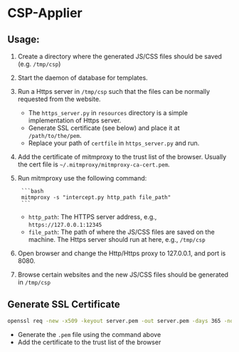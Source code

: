 # CSP-Applier

## Usage:

1. Create a directory where the generated JS/CSS files should be saved (e.g. `/tmp/csp`)
2. Start the daemon of database for templates.
3. Run a Https server in `/tmp/csp` such that the files can be normally requested from the website.
    * The `https_server.py` in `resources` directory is a simple implementation of Https server.
    * Generate SSL certificate (see below) and place it at `/path/to/the/pem`.
    * Replace your path of `certfile` in `https_server.py` and run.
4. Add the certificate of mitmproxy to the trust list of the browser. Usually the cert file
   is `~/.mitmproxy/mitmproxy-ca-cert.pem`.
5. Run mitmproxy use the following command:

        ```bash
        mitmproxy -s "intercept.py http_path file_path"
        ```
    
    * `http_path`: The HTTPS server address, e.g., `https://127.0.0.1:12345`
    * `file_path`: The path of where the JS/CSS files are saved on the machine.
      The Https server should run at here, e.g., `/tmp/csp`
6. Open browser and change the Http/Https proxy to 127.0.0.1, and port is 8080.
7. Browse certain websites and the new JS/CSS files should be generated in `/tmp/csp`

## Generate SSL Certificate

```bash
openssl req -new -x509 -keyout server.pem -out server.pem -days 365 -nodes
```

* Generate the `.pem` file using the command above
* Add the certificate to the trust list of the browser
